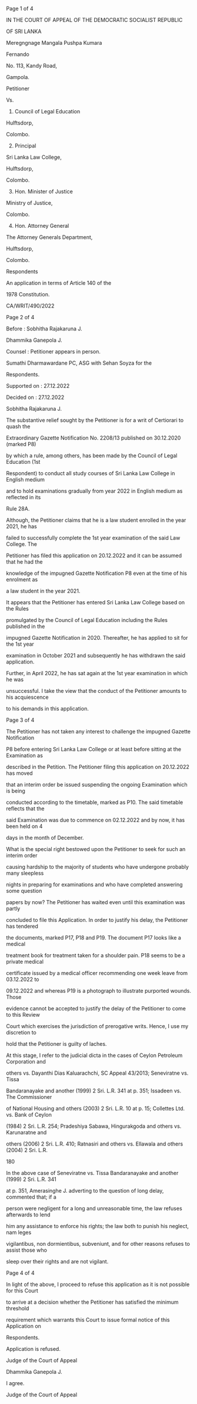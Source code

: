 Page 1 of 4

IN THE COURT OF APPEAL OF THE DEMOCRATIC SOCIALIST REPUBLIC

OF SRI LANKA

Meregngnage Mangala Pushpa Kumara

Fernando

No. 113, Kandy Road,

Gampola.

Petitioner

Vs.

1. Council of Legal Education

Hulftsdorp,

Colombo.

2. Principal

Sri Lanka Law College,

Hulftsdorp,

Colombo.

3. Hon. Minister of Justice

Ministry of Justice,

Colombo.

4. Hon. Attorney General

The Attorney Generals Department,

Hulftsdorp,

Colombo.

Respondents

An application in terms of Article 140 of the

1978 Constitution.

CA/WRIT/490/2022

Page 2 of 4

Before : Sobhitha Rajakaruna J.

Dhammika Ganepola J.

Counsel : Petitioner appears in person.

Sumathi Dharmawardane PC, ASG with Sehan Soyza for the

Respondents.

Supported on : 27.12.2022

Decided on : 27.12.2022

Sobhitha Rajakaruna J.

The substantive relief sought by the Petitioner is for a writ of Certiorari to quash the

Extraordinary Gazette Notification No. 2208/13 published on 30.12.2020 (marked P8)

by which a rule, among others, has been made by the Council of Legal Education (1st

Respondent) to conduct all study courses of Sri Lanka Law College in English medium

and to hold examinations gradually from year 2022 in English medium as reflected in its

Rule 28A.

Although, the Petitioner claims that he is a law student enrolled in the year 2021, he has

failed to successfully complete the 1st year examination of the said Law College. The

Petitioner has filed this application on 20.12.2022 and it can be assumed that he had the

knowledge of the impugned Gazette Notification P8 even at the time of his enrolment as

a law student in the year 2021.

It appears that the Petitioner has entered Sri Lanka Law College based on the Rules

promulgated by the Council of Legal Education including the Rules published in the

impugned Gazette Notification in 2020. Thereafter, he has applied to sit for the 1st year

examination in October 2021 and subsequently he has withdrawn the said application.

Further, in April 2022, he has sat again at the 1st year examination in which he was

unsuccessful. I take the view that the conduct of the Petitioner amounts to his acquiescence

to his demands in this application.

Page 3 of 4

The Petitioner has not taken any interest to challenge the impugned Gazette Notification

P8 before entering Sri Lanka Law College or at least before sitting at the Examination as

described in the Petition. The Petitioner filing this application on 20.12.2022 has moved

that an interim order be issued suspending the ongoing Examination which is being

conducted according to the timetable, marked as P10. The said timetable reflects that the

said Examination was due to commence on 02.12.2022 and by now, it has been held on 4

days in the month of December.

What is the special right bestowed upon the Petitioner to seek for such an interim order

causing hardship to the majority of students who have undergone probably many sleepless

nights in preparing for examinations and who have completed answering some question

papers by now? The Petitioner has waited even until this examination was partly

concluded to file this Application. In order to justify his delay, the Petitioner has tendered

the documents, marked P17, P18 and P19. The document P17 looks like a medical

treatment book for treatment taken for a shoulder pain. P18 seems to be a private medical

certificate issued by a medical officer recommending one week leave from 03.12.2022 to

09.12.2022 and whereas P19 is a photograph to illustrate purported wounds. Those

evidence cannot be accepted to justify the delay of the Petitioner to come to this Review

Court which exercises the jurisdiction of prerogative writs. Hence, I use my discretion to

hold that the Petitioner is guilty of laches.

At this stage, I refer to the judicial dicta in the cases of Ceylon Petroleum Corporation and

others vs. Dayanthi Dias Kaluarachchi, SC Appeal 43/2013; Seneviratne vs. Tissa

Bandaranayake and another (1999) 2 Sri. L.R. 341 at p. 351; Issadeen vs. The Commissioner

of National Housing and others (2003) 2 Sri. L.R. 10 at p. 15; Collettes Ltd. vs. Bank of Ceylon

(1984) 2 Sri. L.R. 254; Pradeshiya Sabawa, Hingurakgoda and others vs. Karunaratne and

others (2006) 2 Sri. L.R. 410; Ratnasiri and others vs. Ellawala and others (2004) 2 Sri. L.R.

180

In the above case of Seneviratne vs. Tissa Bandaranayake and another (1999) 2 Sri. L.R. 341

at p. 351, Amerasinghe J. adverting to the question of long delay, commented that; if a

person were negligent for a long and unreasonable time, the law refuses afterwards to lend

him any assistance to enforce his rights; the law both to punish his neglect, nam leges

vigilantibus, non dormientibus, subveniunt, and for other reasons refuses to assist those who

sleep over their rights and are not vigilant.

Page 4 of 4

In light of the above, I proceed to refuse this application as it is not possible for this Court

to arrive at a decision whether the Petitioner has satisfied the minimum threshold

requirement which warrants this Court to issue formal notice of this Application on

Respondents.

Application is refused.

Judge of the Court of Appeal

Dhammika Ganepola J.

I agree.

Judge of the Court of Appeal